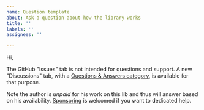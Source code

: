 ```yaml
---
name: Question template
about: Ask a question about how the library works
title: ''
labels: ''
assignees: ''

---
```


Hi,

The GitHub "Issues" tab is not intended for questions and support. A new "Discussions" tab, with a [Questions & Answers category](https://github.com/cyrilletuzi/angular-async-local-storage/discussions/categories/q-a), is available for that purpose.

Note the author is *unpaid* for his work on this lib and thus will answer based on his availability. [Sponsoring](https://github.com/sponsors/cyrilletuzi/) is welcomed if you want to dedicated help.
